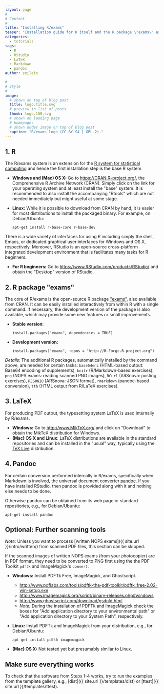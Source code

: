 ```yaml
---
layout: page
#
# Content
#
title: "Installing R/exams"
teaser: "Installation guide for R itself and the R package \"exams\" as well as further open-source tools that are required for certain tasks."
categories:
  - tutorials
tags:
  - R
  - RStudio
  - LaTeX
  - Markdown
  - pandoc
author: zeileis

#
# Style
#
image:
  # shown on top of blog post
  title: logo.title.svg
  # preview in list of posts
  thumb: logo.150.svg
  # shown on landing page
  # homepage:
  # shown under image on top of blog post
  caption: "R/exams logo (CC-BY-SA | GPL-2)."
---
```


## 1. R

The R/exams system is an extension for the
[R system for statistical computing](https://www.R-project.org) and hence the
first installation step is the base R system. 

- **Windows and (Mac) OS X:** Go to <https://CRAN.R-project.org/>, the 
   Comprehensive R Archive Network (CRAN). Simply
   click on the link for your operating system and at least install the "base"
   system. It is recommended to also install the accompanying "Rtools" which are
   not needed immediately but might useful at some stage.
- **Linux:** While it is possible to download from CRAN by hand, it is
  easier for most distributions to install the packaged binary. For example,
  on Debian/Ubuntu:

  ```
  apt-get install r-base-core r-base-dev
  ```

There is a wide variety of interfaces for using R including simply the shell,
Emacs, or dedicated graphical user interfaces for Windows and OS X, respectively.
Moreover, RStudio is an open-source cross-platform integrated development
environment that is facilitates many tasks for R beginners.

- **For R beginners:** Go to
  <https://www.RStudio.com/products/RStudio/> and obtain the "Desktop" version
  of RStudio.



## 2. R package "exams"

The core of R/exams is the open-source R package
["exams"](https://CRAN.R-project.org/package=exams), also available from CRAN.
It can be easily installed interactively from within R with a single command.
If necessary, the development version of the package is also available, which
may provide some new features or small improvements.

- **Stable version:**

  ```
  install.packages("exams", dependencies = TRUE)
  ```
- **Development version:**

  ```
  install.packages("exams", repos = "http://R-Forge.R-project.org")
  ```

_Details:_ The additional R packages, automatically installed by the command above,
are needed for certain tasks: `base64enc` (HTML-based output: Base64 encoding of
supplements), `knitr` (R/Markdown-based exercises), `png` (NOPS exams: reading
scanned PNG images), `RCurl` (ARSnova: posting exercises), `RJSONIO` (ARSnova:
JSON format), `rmarkdown` (pandoc-based conversion), `tth` (HTML output from
R/LaTeX exercises).



## 3. LaTeX

For producing PDF output, the typesetting system LaTeX is used internally by R/exams.

- **Windows:** Go to <http://www.MikTeX.org/> and click on "Download" to obtain
  the MikTeX distribution for Windows.
- **(Mac) OS X and Linux:** LaTeX distributions are available in the standard
  repositories and can be installed in the "usual" way, typically using the
  [TeX Live](https://www.tug.org/texlive/) distribution.


## 4. Pandoc

For certain conversion performed internally in R/exams, specifically when
Markdown is involved, the universal document converter
[pandoc](https://www.pandoc.org/). If you have installed RStudio, then
pandoc is provided along with it and nothing else needs to be done.

Otherwise pandoc can be obtained from its web page or standard repositories,
e.g., for Debian/Ubuntu:

```
apt-get install pandoc
```

## Optional: Further scanning tools

_Note:_ Unless you want to process [written NOPS exams]({{ site.url }}/intro/written/)
from scanned PDF files, this section can be skipped.

If the scanned images of written NOPS exams (from your photocopier) are in PDF format,
they need to be converted to PNG first using the the PDF Toolkit `pdftk` and
ImageMagick's `convert`.

- **Windows:** Install PDFTk Free, ImageMagick, and Ghostscript.
  - <http://www.pdflabs.com/tools/pdftk-the-pdf-toolkit/pdftk_free-2.02-win-setup.exe>
  - <http://www.imagemagick.org/script/binary-releases.php#windows>
  - <http://www.ghostscript.com/download/gsdnld.html>
  - _Note:_ During the installation of PDFTk and ImageMagick check the boxes for 
    "Add application directory to your environmental path" or
    "Add application directory to your System Path", respectively.
- **Linux:** Install PDFTk and ImageMagick from your distribution, e.g., for Debian/Ubuntu:

  ```
  apt-get install pdftk imagemagick
  ```

- **(Mac) OS X:** Not tested yet but presumably similar to Linux.


## Make sure everything works

To check that the software from Steps 1-4 works, try to run the examples from the
template gallery, e.g., [dist]({{ site.url }}/templates/dist) or
[ttest]({{ site.url }}/templates/ttest).

